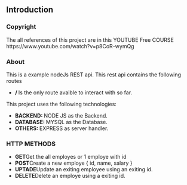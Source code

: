 <h2>Introduction</h2>

<h3>Copyright</h3>
<p>The all references of this project are in this YOUTUBE Free COURSE https://www.youtube.com/watch?v=p8CoR-wymQg</p>


<h3>About</h3>
<p>This is a example nodeJs REST api. This rest api contains the following routes</p>
<ul>
  <li><strong> / </strong><span>Is the only route avaible to interact with so far. </span></li>
</ul>
<p>This project uses the following technologies:</p>
<ul>
  <li><strong>BACKEND: </strong><span>NODE JS as the Backend. </span></li>
  <li><strong>DATABASE: </strong><span>MYSQL as the Database. </span></li>
  <li><strong>OTHERS: </strong><span>EXPRESS as server handler. </span></li>
</ul>
<h3>HTTP METHODS</h3>

<ul>
  <li><strong>GET</strong><span>Get the all employes or 1 employe with id </span></li>
  <li><strong>POST</strong><span>Create a new employe { id, name, salary } </span></li>
  <li><strong>UPTADE</strong><span>Update an exiting employee using an exiting id. </span></li>
  <li><strong>DELETE</strong><span>Delete an employe using a exiting id. </span></li>
</ul>


